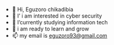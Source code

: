 - 👋 Hi, Eguzoro chikadibia 
- 👀 I’ i am interested in cyber security 
- 🌱 I’currently studying information tech
- 💞️ i am ready to learn and grow
- 📫 my email is eguzoro93@gmail.com

<!---
eguzorochika/eguzorochika is a ✨ special ✨ repository because its `README.md` (this file) appears on your GitHub profile.
You can click the Preview link to take a look at your changes.
--->
